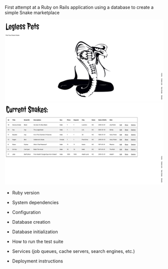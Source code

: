 First attempt at a Ruby on Rails application using a database to create a simple Snake marketplace

![alt text](/app/assets/images/snake_home.png)
![alt text](/app/assets/images/listing-page.png)

<!-- Things you may want to cover: -->

* Ruby version

* System dependencies

* Configuration

* Database creation

* Database initialization

* How to run the test suite

* Services (job queues, cache servers, search engines, etc.)

* Deployment instructions